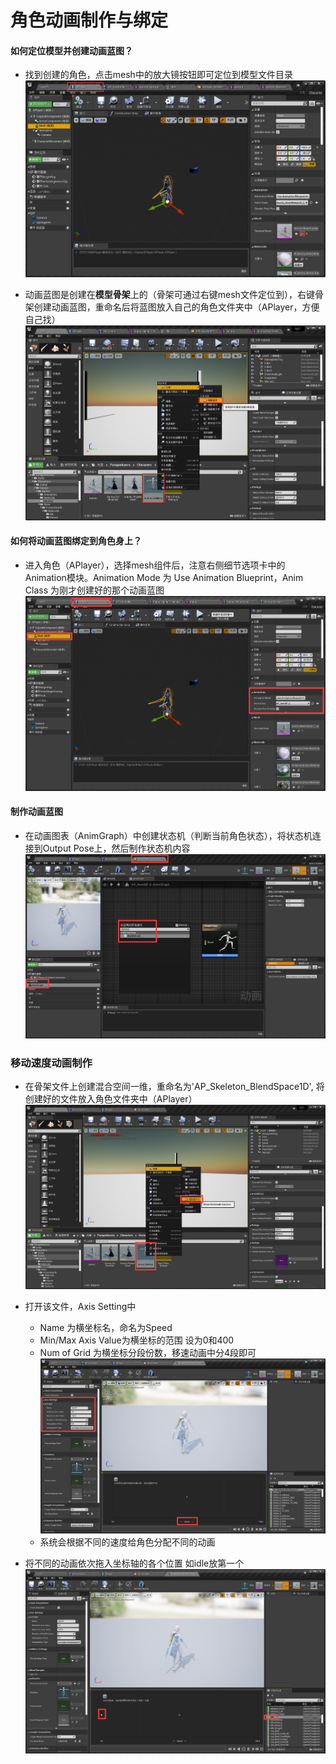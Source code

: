 # 角色动画制作与绑定
#### 如何定位模型并创建动画蓝图？
* 找到创建的角色，点击mesh中的放大镜按钮即可定位到模型文件目录
![](./img/03.1.png)

* 动画蓝图是创建在**模型骨架**上的（骨架可通过右键mesh文件定位到），右键骨架创建动画蓝图，重命名后将蓝图放入自己的角色文件夹中（APlayer，方便自己找）
![](./img/03.2.png)

#### 如何将动画蓝图绑定到角色身上？
* 进入角色（APlayer），选择mesh组件后，注意右侧细节选项卡中的Animation模块。Animation Mode 为 Use Animation Blueprint，Anim Class 为刚才创建好的那个动画蓝图
![](./img/03.3.png)

#### 制作动画蓝图
* 在动画图表（AnimGraph）中创建状态机（判断当前角色状态），将状态机连接到Output Pose上，然后制作状态机内容
![](./img/03.4.png)

### 移动速度动画制作
* 在骨架文件上创建混合空间一维，重命名为'AP_Skeleton_BlendSpace1D', 将创建好的文件放入角色文件夹中（APlayer）
![](./img/03.5.png)

* 打开该文件，Axis Setting中
	* Name 为横坐标名，命名为Speed
	* Min/Max Axis Value为横坐标的范围 设为0和400
	* Num of Grid 为横坐标分段份数，移速动画中分4段即可
![](./img/03.6.png)
	* 系统会根据不同的速度给角色分配不同的动画
* 将不同的动画依次拖入坐标轴的各个位置 如idle放第一个
![](./img/03.7.png)